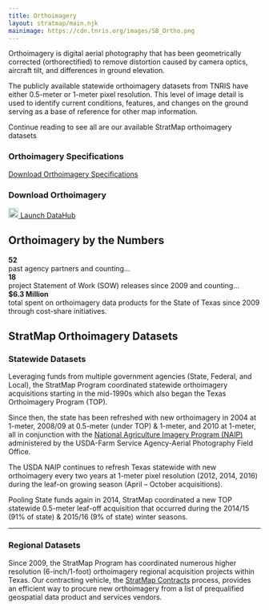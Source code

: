 ```yaml
---
title: Orthoimagery
layout: stratmap/main.njk
mainimage: https://cdn.tnris.org/images/SB_Ortho.png
---
```

<div class="container-md">
  <div class="row">
    <div class="col-lg-8">
      <p class="lead">Orthoimagery is digital aerial photography that has been geometrically corrected (orthorectified) to remove distortion caused by camera optics, aircraft tilt, and differences in ground elevation.</p>
      <p class="lead">The publicly available statewide orthoimagery datasets from TNRIS have either 0.5-meter or 1-meter pixel resolution. This level of image detail is used to identify current conditions, features, and changes on the ground serving as a base of reference for other map information. </p>
      <p class="lead">Continue reading to see all are our available StratMap orthoimagery datasets</p>
    </div>
    <div class="col-lg-4">
      <h3>Orthoimagery Specifications</h3>
      <a class="btn btn-lg btn-success" href="https://cdn.tnris.org/documents/tx_orthoimagery_sow_v9.pdf"><i class="fa fa-file"></i> Download Orthoimagery Specifications</a>
      <h3>Download Orthoimagery</h3>
      <a class="btn btn-lg btn-tnris" href="https://data.tnris.org"><img style="width: 20px; margin-bottom: 0 !important;" src="https://cdn.tnris.org/images/baseline_view_comfy_white_36dp.png"> Launch DataHub</a>
    </div>
  </div>
</div>
<section id="stratmap-by-the-numbers" class="ortho-numbers">
    <div class="container-md">
      <h2>Orthoimagery by the Numbers</h2>
        <div class="row">
            <div class="col-sm-4">
              <strong>52</strong><br> past agency partners and counting...
            </div>
            <div class="col-sm-4">
              <strong>18</strong><br> project Statement of Work (SOW) releases since 2009 and counting...
            </div>
            <div class="col-sm-4">
              <strong>$6.3 Million</strong><br> total spent on orthoimagery data products for the State of Texas since 2009 through cost-share initiatives.
            </div>
          </div>
      </div>
</section>
<div class="container-md">
  <h2>StratMap Orthoimagery Datasets</h2>
  <h3>Statewide Datasets</h3>
  <p class="lead">Leveraging funds from multiple government agencies (State, Federal, and Local), the StratMap Program coordinated statewide orthoimagery acquisitions starting in the mid-1990s which also began the Texas Orthoimagery Program (TOP).</p>
  <div class="row">
    <div class="col-lg-8">
      <p>Since then, the state has been refreshed with new orthoimagery in 2004 at 1-meter, 2008/09 at 0.5-meter (under TOP) & 1-meter, and 2010 at 1-meter, all in conjunction with the <a href="http://www.fsa.usda.gov/programs-and-services/aerial-photography/imagery-programs/naip-imagery/">National Agriculture Imagery Program (NAIP)</a> administered by the USDA-Farm Service Agency-Aerial Photography Field Office.</p>
      <p>The USDA NAIP continues to refresh Texas statewide with new orthoimagery every two years at 1-meter pixel resolution (2012, 2014, 2016) during the leaf-on growing season (April – October acquisitions). </p>
      <p>Pooling State funds again in 2014, StratMap coordinated a new TOP statewide 0.5-meter leaf-off acquisition that occurred during the 2014/15 (91% of state) & 2015/16 (9% of state) winter seasons.</p>
    </div>
  </div>
  <hr class="clearfix">
  <div class="row">
    <div class="col-lg-8">
      <h3>Regional Datasets</h3>
      <p class="lead">Since 2009, the StratMap Program has coordinated numerous higher resolution (6-inch/1-foot) orthoimagery regional acquisition projects within Texas. Our contracting vehicle, the <a href="/stratmap/stratmap-contracts">StratMap Contracts</a> process, provides an efficient way to procure new orthoimagery from a list of prequalified geospatial data product and services vendors.</p>
    </div>
  </div>
</div>
